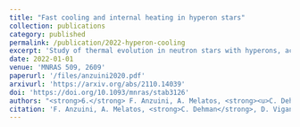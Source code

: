 ```yaml
---
title: "Fast cooling and internal heating in hyperon stars"
collection: publications
category: published
permalink: /publication/2022-hyperon-cooling
excerpt: 'Study of thermal evolution in neutron stars with hyperons, accounting for fast cooling and internal heating mechanisms.'
date: 2022-01-01
venue: 'MNRAS 509, 2609'
paperurl: '/files/anzuini2020.pdf'
arxivurl: 'https://arxiv.org/abs/2110.14039'
doi: 'https://doi.org/10.1093/mnras/stab3126'
authors: "<strong>6.</strong> F. Anzuini, A. Melatos, <strong><u>C. Dehman</u></strong> et al."
citation: 'F. Anzuini, A. Melatos, <strong>C. Dehman</strong>, D. Viganò & J.A. Pons (2022). <small><strong>Fast cooling and internal heating in hyperon stars</strong></small>. <em>MNRAS <b>509</b>, 2609</em>. (<a href="https://arxiv.org/abs/2110.14039">arXiv</a>, <a href="https://ui.adsabs.harvard.edu/abs/2022MNRAS.509.2609A/abstract">ADS</a>, <a href="https://doi.org/10.1093/mnras/stab3126">DOI</a>)'
---
```

